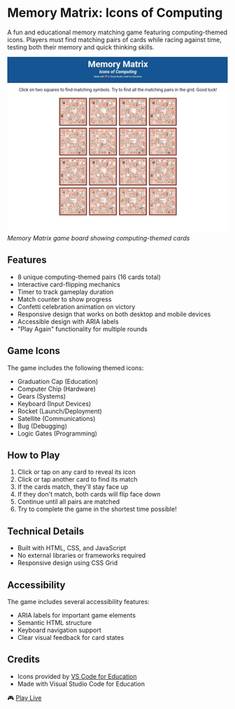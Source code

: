 # Memory Matrix: Icons of Computing

A fun and educational memory matching game featuring computing-themed icons. Players must find matching pairs of cards while racing against time, testing both their memory and quick thinking skills.

![Game Preview](overview.png)
*Memory Matrix game board showing computing-themed cards*

## Features

- 8 unique computing-themed pairs (16 cards total)
- Interactive card-flipping mechanics
- Timer to track gameplay duration
- Match counter to show progress
- Confetti celebration animation on victory
- Responsive design that works on both desktop and mobile devices
- Accessible design with ARIA labels
- "Play Again" functionality for multiple rounds

## Game Icons

The game includes the following themed icons:
- Graduation Cap (Education)
- Computer Chip (Hardware)
- Gears (Systems)
- Keyboard (Input Devices)
- Rocket (Launch/Deployment)
- Satellite (Communications)
- Bug (Debugging)
- Logic Gates (Programming)


## How to Play

1. Click or tap on any card to reveal its icon
2. Click or tap another card to find its match
3. If the cards match, they'll stay face up
4. If they don't match, both cards will flip face down
5. Continue until all pairs are matched
6. Try to complete the game in the shortest time possible!

## Technical Details

- Built with HTML, CSS, and JavaScript
- No external libraries or frameworks required
- Responsive design using CSS Grid




## Accessibility

The game includes several accessibility features:
- ARIA labels for important game elements
- Semantic HTML structure
- Keyboard navigation support
- Clear visual feedback for card states

## Credits

- Icons provided by [VS Code for Education](https://vscodeedu.com/)
- Made with Visual Studio Code for Education

🎮 [Play Live ](https://amankumar0098.github.io/Memory-Matrix-Game/)
